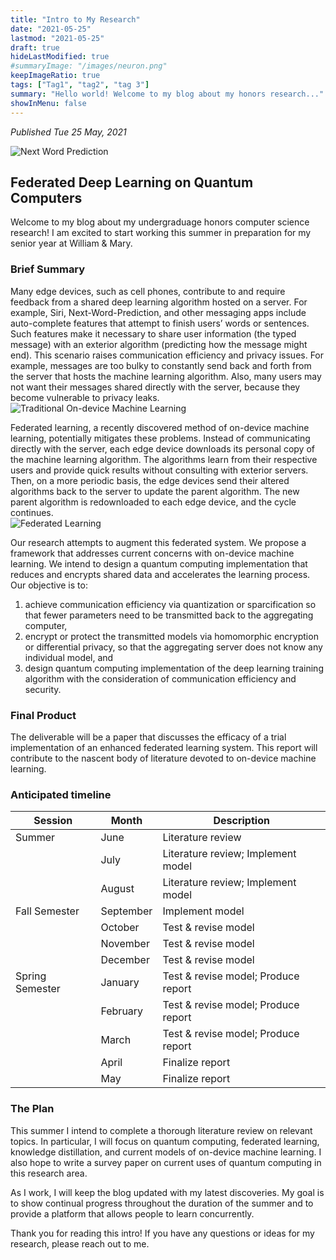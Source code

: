 ```yaml
---
title: "Intro to My Research"
date: "2021-05-25"
lastmod: "2021-05-25"
draft: true
hideLastModified: true
#summaryImage: "/images/neuron.png" 
keepImageRatio: true
tags: ["Tag1", "tag2", "tag 3"]
summary: "Hello world! Welcome to my blog about my honors research..."
showInMenu: false
---
```

*Published Tue 25 May, 2021*

![Next Word Prediction](/images/next_word_prediction.png)

## Federated Deep Learning on Quantum Computers

Welcome to my blog about my undergraduage honors computer science research! I am excited to start working this summer in preparation for my senior year at William & Mary. 

### Brief Summary

Many edge devices, such as cell phones, contribute to and require feedback from a shared deep learning algorithm hosted on a server. For example, Siri, Next-Word-Prediction, and other messaging apps include auto-complete features that attempt to finish users’ words or sentences. Such features make it necessary to share user information (the typed message) with an exterior algorithm (predicting how the message might end). This scenario raises communication efficiency and privacy issues. For example, messages are too bulky to constantly send back and forth from the server that hosts the machine learning algorithm. Also, many users may not want their messages shared directly with the server, because they become vulnerable to privacy leaks. 
\
![Traditional On-device Machine Learning](/images/traditional.png)

Federated learning, a recently discovered method of on-device machine learning, potentially mitigates these problems. Instead of communicating directly with the server, each edge device downloads its personal copy of the machine learning algorithm. The algorithms learn from their respective users and provide quick results without consulting with exterior servers. Then, on a more periodic basis, the edge devices send their altered algorithms back to the server to update the parent algorithm. The new parent algorithm is redownloaded to each edge device, and the cycle continues. 
\
![Federated Learning](/images/fl.png)

Our research attempts to augment this federated system. We propose a framework that addresses current concerns with on-device machine learning. We intend to design a quantum computing implementation that reduces and encrypts shared data and accelerates the learning process. Our objective is to:

1. achieve communication efficiency via quantization or sparcification so that fewer parameters need to be transmitted back to the aggregating computer,
2. encrypt or protect the transmitted models via homomorphic encryption or differential privacy, so that the aggregating server does not know any individual model, and
3. design quantum computing implementation of the deep learning training algorithm with the consideration of communication efficiency and security.

### Final Product

The deliverable will be a paper that discusses the efficacy of a trial implementation of an enhanced federated learning system. This report will contribute to the nascent body of literature devoted to on-device machine learning.

### Anticipated timeline

| Session           | Month     | Description |
| ---------         | ----------| ----------- |
| Summer            | June      | Literature review |
|                   | July      | Literature review; Implement model |
|                   | August    | Literature review; Implement model |
| Fall Semester     | September | Implement model |
|                   | October   | Test & revise model |
|                   | November  | Test & revise model |
|                   | December  | Test & revise model |
| Spring Semester   | January   | Test & revise model; Produce report|
|                   | February  | Test & revise model; Produce report |
|                   | March     | Test & revise model; Produce report |
|                   | April     | Finalize report |
|                   | May       | Finalize report |

### The Plan

This summer I intend to complete a thorough literature review on relevant topics. In particular, I will focus on quantum computing, federated learning, knowledge distillation, and current models of on-device machine learning. I also hope to write a survey paper on current uses of quantum computing in this research area.

As I work, I will keep the blog updated with my latest discoveries. My goal is to show continual progress throughout the duration of the summer and to provide a platform that allows people to learn concurrently.

Thank you for reading this intro! If you have any questions or ideas for my research, please reach out to me.